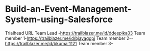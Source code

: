 # Build-an-Event-Management-System-using-Salesforce



Trialhead URL
Team Lead -https://trailblazer.me/id/ddeepika33
Team member 1-https://trailblazer.me/id/bjayagopi
Team member 2-- https://trailblazer.me/id/bkumar1121
Team member 3-
